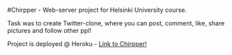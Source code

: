 #Chirpper - Web-server project for Helsinki University course.

Task was to create Twitter-clone, where you can post, comment, like, share pictures and follow other ppl!

Project is deployed @ Heroku - [Link to Chirpper!](https://agile-spire-49903.herokuapp.com/)